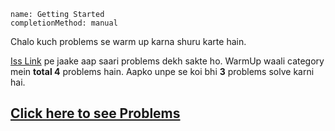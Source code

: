 ```ngMeta
name: Getting Started
completionMethod: manual
```

Chalo kuch problems se warm up karna shuru karte hain.

[Iss Link](https://www.hackerrank.com/interview/interview-preparation-kit/warmup/challenges) pe jaake aap saari problems dekh sakte ho. WarmUp waali category mein **total 4** problems hain. Aapko unpe se koi bhi **3** problems solve karni hai.

## [Click here to see Problems](https://www.hackerrank.com/interview/interview-preparation-kit/warmup/challenges)

